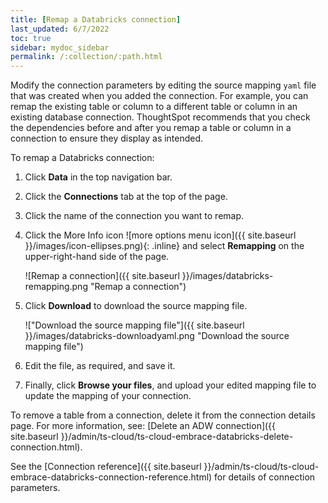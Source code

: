 ```yaml
---
title: [Remap a Databricks connection]
last_updated: 6/7/2022
toc: true
sidebar: mydoc_sidebar
permalink: /:collection/:path.html
---
```


Modify the connection parameters by editing the source mapping <code>yaml</code> file that was created when you added the connection. For example, you can remap the existing table or column to a different table or column in an existing database connection. ThoughtSpot recommends that you check the dependencies before and after you remap a table or column in a connection to ensure they display as intended.

To remap a Databricks connection:

1. Click **Data** in the top navigation bar.

2. Click the **Connections** tab at the top of the page.

3. Click the name of the connection you want to remap.

   <!-- ![Select connection]({{ site.baseurl }}/images/adw-select-connection.png "select Connection") -->

4. Click the More Info icon ![more options menu icon]({{ site.baseurl }}/images/icon-ellipses.png){: .inline} and select **Remapping** on the upper-right-hand side of the page.

    ![Remap a connection]({{ site.baseurl }}/images/databricks-remapping.png "Remap a connection")

5. Click **Download** to download the source mapping file.

    !["Download the source mapping file"]({{ site.baseurl }}/images/databricks-downloadyaml.png "Download the source mapping file")

6. Edit the file, as required, and save it.
<!--    ![]({{ site.baseurl }}/images/embrace-yaml.png "Edit yaml") -->

7. Finally, click **Browse your files**, and upload your edited mapping file to update the mapping of your connection.


To remove a table from a connection, delete it from the connection details page. For more information, see: [Delete an ADW connection]({{ site.baseurl }}/admin/ts-cloud/ts-cloud-embrace-databricks-delete-connection.html).

See the [Connection reference]({{ site.baseurl }}/admin/ts-cloud/ts-cloud-embrace-databricks-connection-reference.html) for details of connection parameters.
